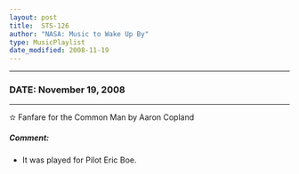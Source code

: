 ```yaml
---
layout: post
title:  STS-126
author: "NASA: Music to Wake Up By"
type: MusicPlaylist
date_modified: 2008-11-19
---
```


----
### DATE: November 19, 2008
----
✫ Fanfare for the Common Man by Aaron Copland

##### Comment:
* It was played for Pilot Eric Boe.
